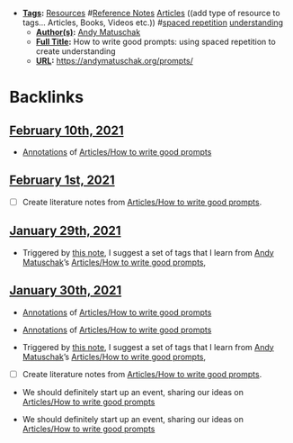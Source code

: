- **[Tags](<../Tags.md>):** [Resources](<../Resources.md>) #[Reference Notes](<../Reference Notes.md>) [Articles](<../Articles.md>) ((add type of resource to tags... Articles, Books, Videos etc.)) #[spaced repetition](<../spaced repetition.md>) [understanding](<../understanding.md>)
    - **[Author(s)](<../Author(s).md>):** [Andy Matuschak](<../Andy Matuschak.md>)
    - **[Full Title](<../Full Title.md>):** How to write good prompts: using spaced repetition to create understanding
    - **[URL](<../URL.md>):** https://andymatuschak.org/prompts/

# Backlinks
## [February 10th, 2021](<February 10th, 2021.md>)
- [Annotations](<../Annotations.md>) of [Articles/How to write good prompts](<../Articles/How to write good prompts.md>)

## [February 1st, 2021](<February 1st, 2021.md>)
- [ ] Create literature notes from [Articles/How to write good prompts](<../Articles/How to write good prompts.md>).

## [January 29th, 2021](<January 29th, 2021.md>)
- Triggered by [this note](((3F1bAiJBO))), I suggest a set of tags that I learn from [Andy Matuschak](<../Andy Matuschak.md>)’s [Articles/How to write good prompts](<../Articles/How to write good prompts.md>),

## [January 30th, 2021](<January 30th, 2021.md>)
- [Annotations](<../Annotations.md>) of [Articles/How to write good prompts](<../Articles/How to write good prompts.md>)

- [Annotations](<../Annotations.md>) of [Articles/How to write good prompts](<../Articles/How to write good prompts.md>)

- Triggered by [this note](((3F1bAiJBO))), I suggest a set of tags that I learn from [Andy Matuschak](<../Andy Matuschak.md>)’s [Articles/How to write good prompts](<../Articles/How to write good prompts.md>),

- [ ] Create literature notes from [Articles/How to write good prompts](<../Articles/How to write good prompts.md>).

- We should definitely start up an event, sharing our ideas on [Articles/How to write good prompts](<../Articles/How to write good prompts.md>)

- We should definitely start up an event, sharing our ideas on [Articles/How to write good prompts](<../Articles/How to write good prompts.md>)


